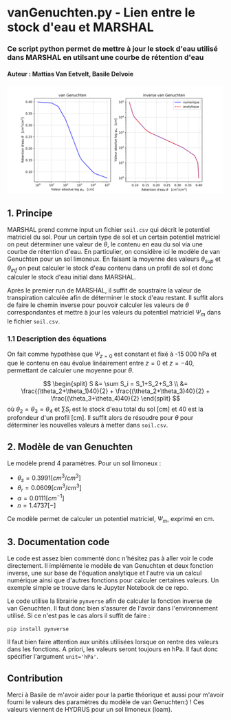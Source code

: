 # vanGenuchten.py - Lien entre le stock d'eau et MARSHAL

### Ce script python permet de mettre à jour le stock d'eau utilisé dans MARSHAL en utilsant une courbe de rétention d'eau

#### Auteur : Mattias Van Eetvelt, Basile Delvoie
![](./img/vanGenuchten_subplots.png)

## 1. Principe 
MARSHAL prend comme input un fichier `soil.csv` qui décrit le potentiel matriciel du sol. Pour un certain type de sol et un certain potentiel matriciel on peut déterminer une valeur de $\theta$, le contenu en eau du sol via une courbe de rétention d'eau. En particulier, on considère ici le modèle de van Genuchten pour un sol limoneux. En faisant la moyenne des valeurs $\theta_{sup}$ et $\theta_{inf}$ on peut calculer le stock d'eau contenu dans un profil de sol et donc calculer le stock d'eau initial dans MARSHAL. 

Après le premier run de MARSHAL, il suffit de soustraire la valeur de transpiration calculée afin de déterminer le stock d'eau restant. Il suffit alors de faire le chemin inverse pour pouvoir calculer les valeurs de $\theta$ correspondantes et mettre à jour les valeurs du potentiel matriciel $\Psi_m$ dans le fichier `soil.csv`.

### 1.1 Description des équations
On fait comme hypothèse que $\Psi_{z=0}$ est constant et fixé à -15 000 hPa et que le contenu en eau évolue linéairement entre $z=0$ et $z=-40$, permettant de calculer une moyenne pour $\theta$. 

$$
\begin{split}
S &= \sum S_i = S_1+S_2+S_3 \\
&= \frac{(\theta_2+\theta_1)40}{2} + \frac{(\theta_2+\theta_3)40}{2} + \frac{(\theta_3+\theta_4)40}{2}
\end{split}
$$
où $\theta_2=\theta_3=\theta_4$ et $\sum S_i$ est le stock d'eau total du sol [cm] et 40 est la profondeur d'un profil [cm]. Il suffit alors de résoudre pour $\theta$ pour déterminer les nouvelles valeurs à metter dans `soil.csv`.

## 2. Modèle de van Genuchten
Le modèle prend 4 paramètres. Pour un sol limoneux : 
- $\theta_s = 0.3991 [cm^3/cm^3]$ 
- $\theta_r = 0.0609 [cm^3/cm^3]$ 
- $\alpha = 0.0111   [cm^{-1}]$ 
- $n = 1.4737        [-]$ 

Ce modèle permet de calculer un potentiel matriciel, $\Psi_m$, exprimé en cm.

## 3. Documentation code
Le code est assez bien commenté donc n'hésitez pas à aller voir le code directement. Il implémente le modèle de van Genuchten et deux fonction inverse, une sur base de l'équation analytique et l'autre via un calcul numérique ainsi que d'autres fonctions pour calculer certaines valeurs. Un exemple simple se trouve dans le Jupyter Notebook de ce repo. 

Le code utilise la librairie `pynverse` afin de calculer la fonction inverse de van Genuchten. Il faut donc bien s'assurer de l'avoir dans l'environnement utilisé. Si ce n'est pas le cas alors il suffit de faire : 

```
pip install pynverse
```
Il faut bien faire attention aux unités utilisées lorsque on rentre des valeurs dans les fonctions. A priori, les valeurs seront toujours en hPa. Il faut donc spécifier l'argument `unit='hPa'`. 


## Contribution
Merci à Basile de m'avoir aider pour la partie théorique et aussi pour m'avoir fourni le valeurs des paramètres du modèle de van Genuchten:) ! Ces valeurs viennent de HYDRUS pour un sol limoneux (loam). 

